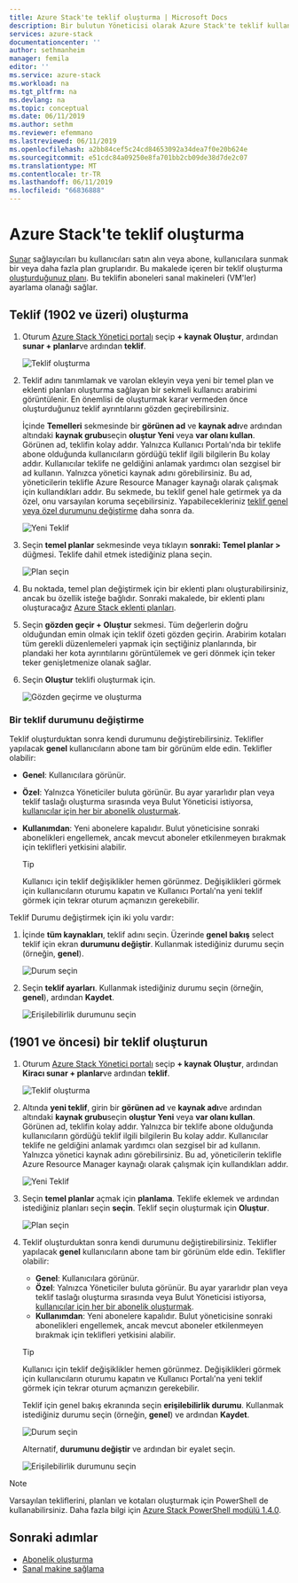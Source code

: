 ```yaml
---
title: Azure Stack'te teklif oluşturma | Microsoft Docs
description: Bir bulutun Yöneticisi olarak Azure Stack'te teklif kullanıcılarınız için oluşturma konusunda bilgi edinin.
services: azure-stack
documentationcenter: ''
author: sethmanheim
manager: femila
editor: ''
ms.service: azure-stack
ms.workload: na
ms.tgt_pltfrm: na
ms.devlang: na
ms.topic: conceptual
ms.date: 06/11/2019
ms.author: sethm
ms.reviewer: efemmano
ms.lastreviewed: 06/11/2019
ms.openlocfilehash: a2bb84cef5c24cd84653092a34dea7f0e20b624e
ms.sourcegitcommit: e51cdc84a09250e8fa701bb2cb09de38d7de2c07
ms.translationtype: MT
ms.contentlocale: tr-TR
ms.lasthandoff: 06/11/2019
ms.locfileid: "66836888"
---
```

# <a name="create-an-offer-in-azure-stack"></a>Azure Stack'te teklif oluşturma

[Sunar](azure-stack-overview.md) sağlayıcıları bu kullanıcıları satın alın veya abone, kullanıcılara sunmak bir veya daha fazla plan gruplarıdır. Bu makalede içeren bir teklif oluşturma [oluşturduğunuz planı](azure-stack-create-plan.md). Bu teklifin aboneleri sanal makineleri (VM'ler) ayarlama olanağı sağlar.

## <a name="create-an-offer-1902-and-later"></a>Teklif (1902 ve üzeri) oluşturma

1. Oturum [Azure Stack Yönetici portalı](https://adminportal.local.azurestack.external) seçip **+ kaynak Oluştur**, ardından **sunar + planlar**ve ardından **teklif**.

   ![Teklif oluşturma](media/azure-stack-create-offer/offers.png)

2. Teklif adını tanımlamak ve varolan ekleyin veya yeni bir temel plan ve eklenti planları oluşturma sağlayan bir sekmeli kullanıcı arabirimi görüntülenir. En önemlisi de oluşturmak karar vermeden önce oluşturduğunuz teklif ayrıntılarını gözden geçirebilirsiniz.

   İçinde **Temelleri** sekmesinde bir **görünen ad** ve **kaynak adı**ve ardından altındaki **kaynak grubu**seçin **oluştur Yeni** veya **var olanı kullan**. Görünen ad, teklifin kolay addır. Yalnızca Kullanıcı Portalı'nda bir teklife abone olduğunda kullanıcıların gördüğü teklif ilgili bilgilerin Bu kolay addır. Kullanıcılar teklife ne geldiğini anlamak yardımcı olan sezgisel bir ad kullanın. Yalnızca yönetici kaynak adını görebilirsiniz. Bu ad, yöneticilerin teklifle Azure Resource Manager kaynağı olarak çalışmak için kullandıkları addır. Bu sekmede, bu teklif genel hale getirmek ya da özel, onu varsayılan koruma seçebilirsiniz. Yapabilecekleriniz [teklif genel veya özel durumunu değiştirme](#change-the-state-of-an-offer) daha sonra da.

   ![Yeni Teklif](media/azure-stack-create-offer/new-offer.png)
  
3. Seçin **temel planlar** sekmesinde veya tıklayın **sonraki: Temel planlar >** düğmesi. Teklife dahil etmek istediğiniz plana seçin.

   ![Plan seçin](media/azure-stack-create-offer/select-plan.png)

4. Bu noktada, temel plan değiştirmek için bir eklenti planı oluşturabilirsiniz, ancak bu özellik isteğe bağlıdır. Sonraki makalede, bir eklenti planı oluşturacağız [Azure Stack eklenti planları](create-add-on-plan.md).

5. Seçin **gözden geçir + Oluştur** sekmesi. Tüm değerlerin doğru olduğundan emin olmak için teklif özeti gözden geçirin. Arabirim kotaları tüm gerekli düzenlemeleri yapmak için seçtiğiniz planlarında, bir plandaki her kota ayrıntılarını görüntülemek ve geri dönmek için teker teker genişletmenize olanak sağlar.

6. Seçin **Oluştur** teklifi oluşturmak için.

   ![Gözden geçirme ve oluşturma](media/azure-stack-create-offer/review-offer.png)

### <a name="change-the-state-of-an-offer"></a>Bir teklif durumunu değiştirme

Teklif oluşturduktan sonra kendi durumunu değiştirebilirsiniz. Teklifler yapılacak **genel** kullanıcıların abone tam bir görünüm elde edin. Teklifler olabilir:

- **Genel**: Kullanıcılara görünür.
- **Özel**: Yalnızca Yöneticiler buluta görünür. Bu ayar yararlıdır plan veya teklif taslağı oluşturma sırasında veya Bulut Yöneticisi istiyorsa, [kullanıcılar için her bir abonelik oluşturmak](azure-stack-subscribe-plan-provision-vm.md#create-a-subscription-as-a-cloud-operator).
- **Kullanımdan**: Yeni abonelere kapalıdır. Bulut yöneticisine sonraki abonelikleri engellemek, ancak mevcut aboneler etkilenmeyen bırakmak için teklifleri yetkisini alabilir.

  > [!TIP]  
  > Kullanıcı için teklif değişiklikler hemen görünmez. Değişiklikleri görmek için kullanıcıların oturumu kapatın ve Kullanıcı Portalı'na yeni teklif görmek için tekrar oturum açmanızın gerekebilir.

Teklif Durumu değiştirmek için iki yolu vardır:

1. İçinde **tüm kaynakları**, teklif adını seçin. Üzerinde **genel bakış** select teklif için ekran **durumunu değiştir**. Kullanmak istediğiniz durumu seçin (örneğin, **genel**).

   ![Durum seçin](media/azure-stack-create-offer/change-state.png)

2. Seçin **teklif ayarları**. Kullanmak istediğiniz durumu seçin (örneğin, **genel**), ardından **Kaydet**.

   ![Erişilebilirlik durumunu seçin](media/azure-stack-create-offer/offer-settings.png)

## <a name="create-an-offer-1901-and-earlier"></a>(1901 ve öncesi) bir teklif oluşturun

1. Oturum [Azure Stack Yönetici portalı](https://adminportal.local.azurestack.external) seçip **+ kaynak Oluştur**, ardından **Kiracı sunar + planlar**ve ardından **teklif**.

   ![Teklif oluşturma](media/azure-stack-create-offer/image01.png)
  
2. Altında **yeni teklif**, girin bir **görünen ad** ve **kaynak adı**ve ardından altındaki **kaynak grubu**seçin **oluştur Yeni** veya **var olanı kullan**. Görünen ad, teklifin kolay addır. Yalnızca bir teklife abone olduğunda kullanıcıların gördüğü teklif ilgili bilgilerin Bu kolay addır. Kullanıcılar teklife ne geldiğini anlamak yardımcı olan sezgisel bir ad kullanın. Yalnızca yönetici kaynak adını görebilirsiniz. Bu ad, yöneticilerin teklifle Azure Resource Manager kaynağı olarak çalışmak için kullandıkları addır.

   ![Yeni Teklif](media/azure-stack-create-offer/image01a.png)
  
3. Seçin **temel planlar** açmak için **planlama**. Teklife eklemek ve ardından istediğiniz planları seçin **seçin**. Teklif seçin oluşturmak için **Oluştur**.

   ![Plan seçin](media/azure-stack-create-offer/image02.png)
  
4. Teklif oluşturduktan sonra kendi durumunu değiştirebilirsiniz. Teklifler yapılacak **genel** kullanıcıların abone tam bir görünüm elde edin. Teklifler olabilir:

   - **Genel**: Kullanıcılara görünür.
   - **Özel**: Yalnızca Yöneticiler buluta görünür. Bu ayar yararlıdır plan veya teklif taslağı oluşturma sırasında veya Bulut Yöneticisi istiyorsa, [kullanıcılar için her bir abonelik oluşturmak](azure-stack-subscribe-plan-provision-vm.md#create-a-subscription-as-a-cloud-operator).
   - **Kullanımdan**: Yeni abonelere kapalıdır. Bulut yöneticisine sonraki abonelikleri engellemek, ancak mevcut aboneler etkilenmeyen bırakmak için teklifleri yetkisini alabilir.

   > [!TIP]  
   > Kullanıcı için teklif değişiklikler hemen görünmez. Değişiklikleri görmek için kullanıcıların oturumu kapatın ve Kullanıcı Portalı'na yeni teklif görmek için tekrar oturum açmanızın gerekebilir.

   Teklif için genel bakış ekranında seçin **erişilebilirlik durumu**. Kullanmak istediğiniz durumu seçin (örneğin, **genel**) ve ardından **Kaydet**.

     ![Durum seçin](media/azure-stack-create-offer/change-stage-1807.png)

     Alternatif, **durumunu değiştir** ve ardından bir eyalet seçin.

    ![Erişilebilirlik durumunu seçin](media/azure-stack-create-offer/change-stage-select-1807.png)

> [!NOTE]
> Varsayılan tekliflerini, planları ve kotaları oluşturmak için PowerShell de kullanabilirsiniz. Daha fazla bilgi için [Azure Stack PowerShell modülü 1.4.0](/powershell/azure/azure-stack/overview?view=azurestackps-1.4.0).

## <a name="next-steps"></a>Sonraki adımlar

- [Abonelik oluşturma](azure-stack-subscribe-plan-provision-vm.md)
- [Sanal makine sağlama](../user/azure-stack-create-vm-template.md)
